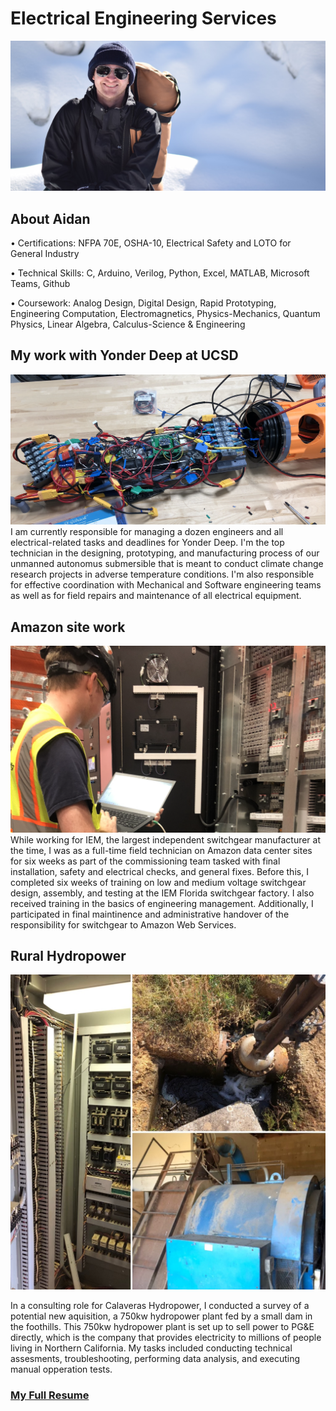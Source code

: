 # Electrical Engineering Services
![profile](/images/profile.jpeg)


## About Aidan
• Certifications: NFPA 70E, OSHA-10, Electrical Safety and LOTO for General Industry

• Technical Skills: C, Arduino, Verilog, Python, Excel, MATLAB, Microsoft Teams, Github

• Coursework: Analog Design, Digital Design, Rapid Prototyping, Engineering Computation, Electromagnetics, Physics-Mechanics, Quantum Physics, Linear Algebra, Calculus-Science & Engineering


## My work with Yonder Deep at UCSD
![yonderdeep1](/images/yonderdeep-1.jpeg)
I am currently responsible for managing a dozen engineers and all electrical-related tasks and deadlines for Yonder Deep. I'm the top technician in the designing, prototyping, and manufacturing process of our unmanned autonomus submersible that is meant to conduct climate change research projects in adverse temperature conditions. I'm also responsible for effective coordination with Mechanical and Software engineering teams as well as for field repairs and maintenance of all electrical equipment.


## Amazon site work
![IEM1](/images/IEM1.jpeg)
While working for IEM, the largest independent switchgear manufacturer at the time, I was as a full-time field technician on Amazon data center sites for six weeks as part of the commissioning team tasked with final installation, safety and electrical checks, and general fixes. Before this, I completed six weeks of training on low and medium voltage switchgear design, assembly, and testing at the IEM Florida switchgear factory. I also received training in the basics of engineering management. Additionally, I participated in final maintinence and administrative handover of the responsibility for switchgear to Amazon Web Services. 


## Rural Hydropower
![hydro](/images/hydro.jpeg)

In a consulting role for Calaveras Hydropower, I conducted a survey of a potential new aquisition, a 750kw hydropower plant fed by a small dam in the foothills. This 750kw hydropower plant is set up to sell power to PG&E directly, which is the company that provides electricity to millions of people living in Northern California. My tasks included conducting technical assesments, troubleshooting, performing data analysis, and executing manual opperation tests.

### [My Full Resume](https://docs.google.com/document/d/165-N3KmZEAScZV9fTHE-tC_whMpmxLpkPXbgptGUaxA/edit?usp=sharing)

